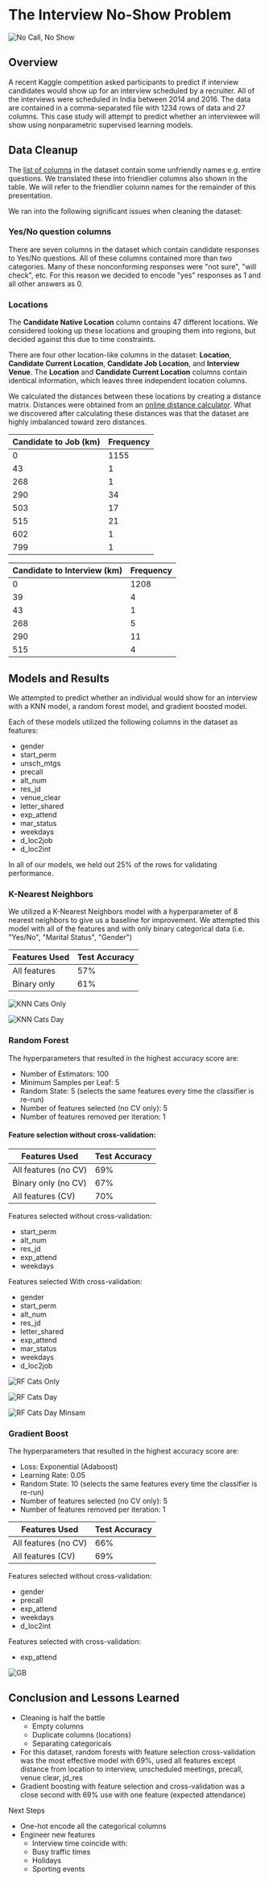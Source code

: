 # The Interview No-Show Problem

![No Call, No Show](img/no-call-600x330.jpg)

## Overview 
A recent Kaggle competition asked participants to predict if interview candidates would show up for an interview scheduled by a recruiter. All of the interviews were scheduled in India between 2014 and 2016. The data are contained in a comma-separated file with 1234 rows of data and 27 columns. This case study will attempt to predict whether an interviewee will show using nonparametric supervised learning models.

## Data Cleanup

The [list of columns](table_columns.md) in the dataset contain some unfriendly names e.g. entire questions. We translated these into friendlier columns also shown in the table. We will refer to the friendlier column names for the remainder of this presentation.

We ran into the following significant issues when cleaning the dataset:

### Yes/No question columns
There are seven columns in the dataset which contain candidate responses to Yes/No questions. All of these columns contained more than two categories. Many of these nonconforming responses were "not sure", "will check", etc. For this reason we decided to encode "yes" responses as 1 and all other answers as 0.

### Locations
The **Candidate Native Location** column contains 47 different locations. We considered looking up these locations and grouping them into regions, but decided against this due to time constraints. 

There are four other location-like columns in the dataset: **Location**, **Candidate Current Location**, **Candidate Job Location**, and **Interview Venue**. The **Location** and **Candidate Current Location** columns contain identical information, which leaves three independent location columns. 

We calculated the distances between these locations by creating a distance matrix. Distances were obtained from an [online distance calculator](https://distancecalculator.globefeed.com/India_Distance_Calculator.asp). What we discovered after calculating these distances was that the dataset are highly imbalanced toward zero distances.

| Candidate to Job (km) | Frequency |
|---------------|-----------|
| 0 | 1155 |
| 43 | 1 |
| 268 | 1 |
| 290 | 34 | 
| 503 | 17 | 
| 515 | 21 | 
| 602 | 1 |
| 799 | 1 |

| Candidate to Interview (km) | Frequency |
|---------------|-----------|
| 0 | 1208 |
| 39 | 4 |
| 43 | 1 |
| 268 | 5 |
| 290 | 11 | 
| 515 | 4 |

## Models and Results

We attempted to predict whether an individual would show for an interview with a KNN model, a random forest model, and gradient boosted model.

Each of these models utilized the following columns in the dataset as features:

* gender
* start_perm 
* unsch_mtgs
* precall 
* alt_num
* res_jd
* venue_clear
* letter_shared
* exp_attend
* mar_status
* weekdays
* d_loc2job
* d_loc2int

In all of our models, we held out 25% of the rows for validating performance. 

### K-Nearest Neighbors 

We utilized a K-Nearest Neighbors model with a hyperparameter of 8 nearest neighbors to give us a baseline for improvement. We attempted this model with all of the features and with only binary categorical data (i.e. "Yes/No", "Marital Status", "Gender") 

| Features Used | Test Accuracy |
|---------------|----------|
| All features | 57% |
| Binary only | 61% |

![KNN Cats Only](img/knn_cats_only.jpg)

![KNN Cats Day](img/knn_cats_day.jpg)

### Random Forest 
The hyperparameters that resulted in the highest accuracy score are:

* Number of Estimators: 100
* Minimum Samples per Leaf: 5
* Random State: 5 (selects the same features every time the classifier is re-run)
* Number of features selected (no CV only): 5 
* Number of features removed per iteration: 1 

#### Feature selection without cross-validation:

| Features Used | Test Accuracy |
|---------------|----------|
| All features (no CV) | 69% |
| Binary only (no CV) | 67% |
| All features (CV) | 70% |

Features selected without cross-validation:
* start_perm
* alt_num
* res_jd
* exp_attend
* weekdays

Features selected With cross-validation:
* gender
* start_perm
* alt_num
* res_jd
* letter_shared
* exp_attend
* mar_status
* weekdays
* d_loc2job

![RF Cats Only](img/rf_cats_only.jpg)

![RF Cats Day](img/rf_cats_day.jpg)

![RF Cats Day Minsam](img/rf_cats_day_minsam-.jpg)

### Gradient Boost

The hyperparameters that resulted in the highest accuracy score are:

* Loss: Exponential (Adaboost)
* Learning Rate: 0.05
* Random State: 10 (selects the same features every time the classifier is re-run)
* Number of features selected (no CV only): 5 
* Number of features removed per iteration: 1 

| Features Used | Test Accuracy |
|---------------|----------|
| All features (no CV) | 66% |
| All features (CV) | 69% |

Features selected without cross-validation:
* gender
* precall
* exp_attend
* weekdays
* d_loc2int

Features selected with cross-validation:
* exp_attend

![GB](img/gb.jpg)

## Conclusion and Lessons Learned
* Cleaning is half the battle
    * Empty columns
    * Duplicate columns (locations)
    * Separating categoricals
* For this dataset, random forests with feature selection cross-validation was the most effective model with 69%, used all features except distance from location to interview, unscheduled meetings, precall, venue clear, jd_res
* Gradient boosting with feature selection and cross-validation was a close second with 69% use with one feature (expected attendance)

Next Steps
* One-hot encode all the categorical columns
* Engineer new features
    * Interview time coincide with:
    * Busy traffic times
    * Holidays
    * Sporting events